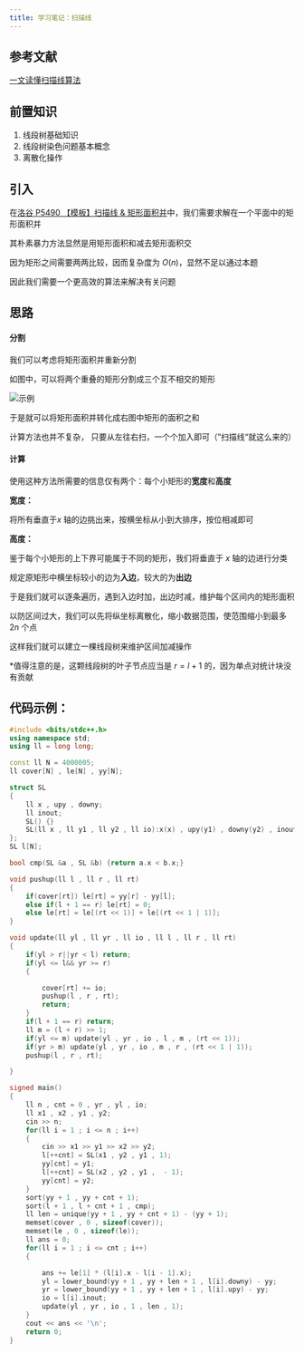 ```yaml
---
title: 学习笔记：扫描线
---
```


## 参考文献

[一文读懂扫描线算法](http://zhuanlan.zhihu.com/p/103616664)

## 前置知识

1.   线段树基础知识
2.   线段树染色问题基本概念
3.   离散化操作

## 引入

在[洛谷 P5490 【模板】扫描线 & 矩形面积并](https://www.luogu.com.cn/problem/P5490)中，我们需要求解在一个平面中的矩形面积并

其朴素暴力方法显然是用矩形面积和减去矩形面积交

因为矩形之间需要两两比较，因而复杂度为 $O(n)$，显然不足以通过本题

因此我们需要一个更高效的算法来解决有关问题

## 思路

#### 分割

我们可以考虑将矩形面积并重新分割

如图中，可以将两个重叠的矩形分割成三个互不相交的矩形

![示例](https://cdn.luogu.com.cn/upload/image_hosting/bnykxeqw.png)

于是就可以将矩形面积并转化成右图中矩形的面积之和

计算方法也并不复杂， 只要从左往右扫，一个个加入即可（”扫描线“就这么来的）

 #### 计算

使用这种方法所需要的信息仅有两个：每个小矩形的**宽度**和**高度**

**宽度：**

将所有垂直于$x$ 轴的边挑出来，按横坐标从小到大排序，按位相减即可

**高度：**

鉴于每个小矩形的上下界可能属于不同的矩形，我们将垂直于 $x$ 轴的边进行分类

规定原矩形中横坐标较小的边为**入边**，较大的为**出边**

于是我们就可以逐条遍历，遇到入边时加，出边时减，维护每个区间内的矩形面积

以防区间过大，我们可以先将纵坐标离散化，缩小数据范围，使范围缩小到最多 $2n$ 个点

这样我们就可以建立一棵线段树来维护区间加减操作

*值得注意的是，这颗线段树的叶子节点应当是 $r=l+1$ 的，因为单点对统计块没有贡献

## 代码示例：

```cpp
#include <bits/stdc++.h>
using namespace std;
using ll = long long;

const ll N = 4000005;
ll cover[N] , le[N] , yy[N];

struct SL
{
    ll x , upy , downy;
    ll inout;
    SL() {}
    SL(ll x , ll y1 , ll y2 , ll io):x(x) , upy(y1) , downy(y2) , inout(io) {}
};
SL l[N];

bool cmp(SL &a , SL &b) {return a.x < b.x;}

void pushup(ll l , ll r , ll rt)
{
    if(cover[rt]) le[rt] = yy[r] - yy[l];
    else if(l + 1 == r) le[rt] = 0;
    else le[rt] = le[(rt << 1)] + le[(rt << 1 | 1)];
}

void update(ll yl , ll yr , ll io , ll l , ll r , ll rt)
{
    if(yl > r||yr < l) return;
    if(yl <= l&& yr >= r)
    {

        cover[rt] += io;
        pushup(l , r , rt);
        return;
    }
    if(l + 1 == r) return;
    ll m = (l + r) >> 1;
    if(yl <= m) update(yl , yr , io , l , m , (rt << 1));
    if(yr > m) update(yl , yr , io , m , r , (rt << 1 | 1));
    pushup(l , r , rt);

}

signed main()
{
    ll n , cnt = 0 , yr , yl , io;
    ll x1 , x2 , y1 , y2;
    cin >> n;
    for(ll i = 1 ; i <= n ; i++)
    {
        cin >> x1 >> y1 >> x2 >> y2;
        l[++cnt] = SL(x1 , y2 , y1 , 1);
        yy[cnt] = y1;
        l[++cnt] = SL(x2 , y2 , y1 ,  - 1);
        yy[cnt] = y2;
    }
    sort(yy + 1 , yy + cnt + 1);
    sort(l + 1 , l + cnt + 1 , cmp);
    ll len = unique(yy + 1 , yy + cnt + 1) - (yy + 1);
    memset(cover , 0 , sizeof(cover));
    memset(le , 0 , sizeof(le));
    ll ans = 0;
    for(ll i = 1 ; i <= cnt ; i++)
    {

        ans += le[1] * (l[i].x - l[i - 1].x);
        yl = lower_bound(yy + 1 , yy + len + 1 , l[i].downy) - yy;
        yr = lower_bound(yy + 1 , yy + len + 1 , l[i].upy) - yy;
        io = l[i].inout;
        update(yl , yr , io , 1 , len , 1);
    }
    cout << ans << '\n';
    return 0;
}
```

